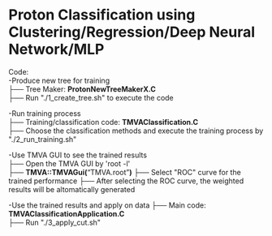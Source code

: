 # Proton Classification using Clustering/Regression/Deep Neural Network/MLP

Code:<br/>
-Produce new tree for training\
├── Tree Maker: **ProtonNewTreeMakerX.C** \
├── Run "./1_create_tree.sh" to execute the code
 
-Run training process\
├── Training/classification code: **TMVAClassification.C** \
├── Choose the classification methods and execute the training process by "./2_run_training.sh" 

-Use TMVA GUI to see the trained results\
├── Open the TMVA GUI by 'root -l'\
├── **TMVA::TMVAGui(**“TMVA.root”**)**
├── Select "ROC" curve for the trained performance
├── After selecting the ROC curve, the weighted results will be altomatically generated

-Use the trained results and apply on data
├── Main code: **TMVAClassificationApplication.C**\
├── Run "./3_apply_cut.sh"

